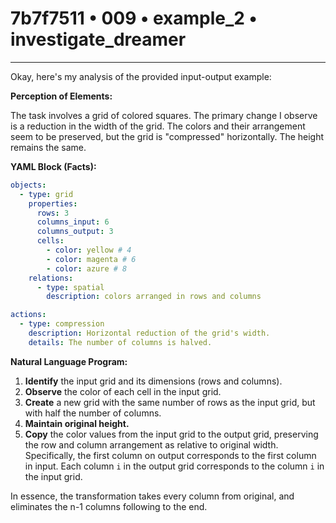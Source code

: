 # 7b7f7511 • 009 • example_2 • investigate_dreamer

---
Okay, here's my analysis of the provided input-output example:

**Perception of Elements:**

The task involves a grid of colored squares. The primary change I observe is a reduction in the width of the grid.  The colors and their arrangement seem to be preserved, but the grid is "compressed" horizontally. The height remains the same.

**YAML Block (Facts):**



```yaml
objects:
  - type: grid
    properties:
      rows: 3
      columns_input: 6
      columns_output: 3
      cells:
        - color: yellow # 4
        - color: magenta # 6
        - color: azure # 8
    relations:
      - type: spatial
        description: colors arranged in rows and columns

actions:
  - type: compression
    description: Horizontal reduction of the grid's width.
    details: The number of columns is halved.

```



**Natural Language Program:**

1.  **Identify** the input grid and its dimensions (rows and columns).
2.  **Observe** the color of each cell in the input grid.
3.  **Create** a new grid with the same number of rows as the input grid, but with half the number of columns.
4.  **Maintain original height.**
5.  **Copy** the color values from the input grid to the output grid, preserving the row and column arrangement as relative to original width. Specifically, the first column on output corresponds to the first column in input. Each column `i` in the output grid corresponds to the column `i` in the input grid.

In essence, the transformation takes every column from original, and eliminates the n-1 columns following to the end.

